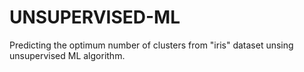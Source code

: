# UNSUPERVISED-ML
Predicting the optimum number of clusters from "iris" dataset unsing unsupervised ML algorithm.
